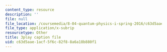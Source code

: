 ```yaml
---
content_type: resource
description: ''
file: null
file_location: /coursemedia/8-04-quantum-physics-i-spring-2016/c63d5aae1acf5f6c82f88a6a18b880f1_8CCFPgd_P1w.vtt
file_type: application/x-subrip
resourcetype: Other
title: 3play caption file
uid: c63d5aae-1acf-5f6c-82f8-8a6a18b880f1
---
```

